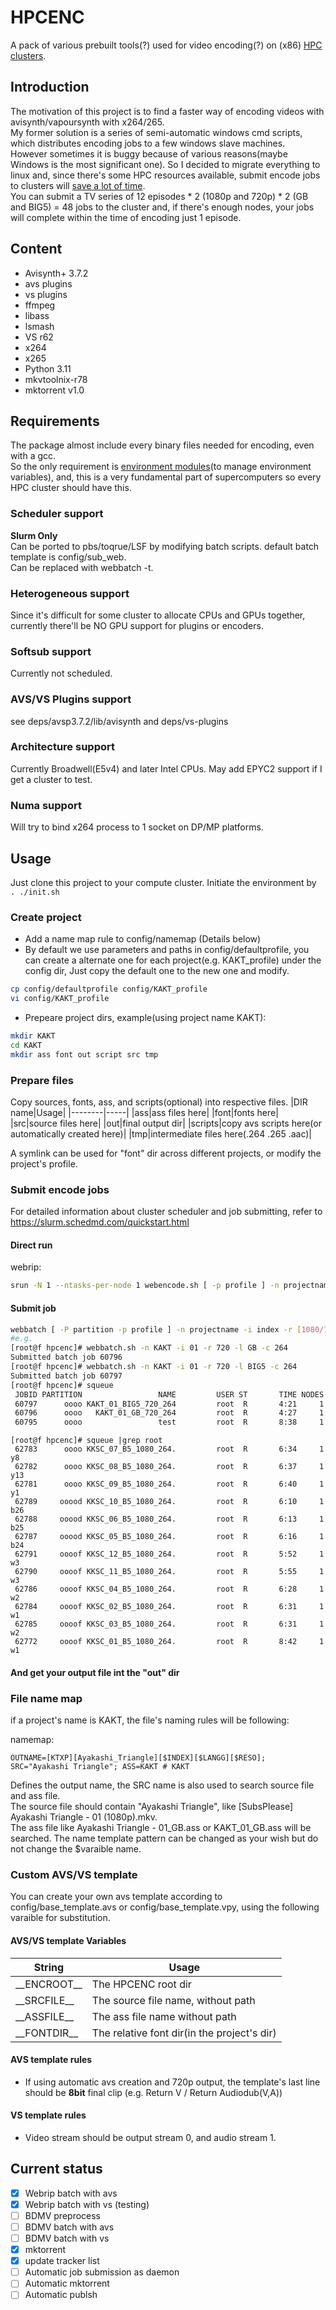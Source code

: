 # HPCENC
A pack of various prebuilt tools(?) used for video encoding(?) on (x86) [HPC clusters](https://en.wikipedia.org/wiki/Supercomputer). 

## Introduction
  The motivation of this project is to find a faster way of encoding videos with avisynth/vapoursynth with x264/265.\
  My former solution is a series of semi-automatic windows cmd scripts, which distributes encoding jobs to a few windows slave machines.\
  However sometimes it is buggy because of various reasons(maybe Windows is the most significant one).
  So I decided to migrate everything to linux and, since there's some HPC resources available, submit encode jobs to clusters will [save a lot of time](https://en.wikipedia.org/wiki/Parallel_computing#Amdahl's_law_and_Gustafson's_law).\
  You can submit a TV series of 12 episodes * 2 (1080p and 720p) * 2 (GB and BIG5) = 48 jobs to the cluster and, if there's enough nodes, your jobs will complete within the time of encoding just 1 episode.

## Content
 - Avisynth+ 3.7.2
 - avs plugins 
 - vs plugins
 - ffmpeg
 - libass
 - lsmash
 - VS r62
 - x264
 - x265
 - Python 3.11
 - mkvtoolnix-r78
 - mktorrent v1.0
## Requirements
  The package almost include every binary files needed for encoding, even with a gcc.\
  So the only requirement is [environment modules](https://github.com/cea-hpc/modules)(to manage environment variables), and,
  this is a very fundamental part of supercomputers so every HPC cluster should have this.
### Scheduler support
  __Slurm Only__\
  Can be ported to pbs/toqrue/LSF by modifying batch scripts.
  default batch template is config/sub_web.\
  Can be replaced with webbatch -t.
### Heterogeneous support
  Since it's difficult for some cluster to allocate CPUs and GPUs together, currently there'll be NO GPU support for plugins or encoders.
### Softsub support
  Currently not scheduled.
### AVS/VS Plugins support
  see deps/avsp3.7.2/lib/avisynth and deps/vs-plugins
### Architecture support
  Currently Broadwell(E5v4) and later Intel CPUs. May add EPYC2 support if I get a cluster to test.
### Numa support
  Will try to bind x264 process to 1 socket on DP/MP platforms.
## Usage
Just clone this project to your compute cluster.
Initiate the environment by\
`. ./init.sh`
### Create project
 - Add a name map rule to config/namemap (Details below)
 - By default we use parameters and paths in config/defaultprofile, you can create a alternate one for each project(e.g. KAKT_profile) under the config dir, Just copy the default one to the new one and modify.
```sh
cp config/defaultprofile config/KAKT_profile
vi config/KAKT_profile
```
 - Prepeare project dirs, example(using project name KAKT):
```sh
mkdir KAKT
cd KAKT
mkdir ass font out script src tmp
```
### Prepare files
Copy sources, fonts, ass, and scripts(optional) into respective files.
|DIR name|Usage|
|--------|-----|
|ass|ass files here|
|font|fonts here|
|src|source files here|
|out|final output dir|
|scripts|copy avs scripts here(or automatically created here)|
|tmp|intermediate files here(.264 .265 .aac)|

A symlink can be used for "font" dir across different projects, or modify the project's profile.
### Submit encode jobs
For detailed information about cluster scheduler and job submitting, refer to https://slurm.schedmd.com/quickstart.html
#### Direct run
webrip:
```sh
srun -N 1 --ntasks-per-node 1 webencode.sh [ -p profile ] -n projectname -i index -r [1080/720] -l [GB/B5] -c [264/265] [ -m avs/vs ]
```
#### Submit job
```sh
webbatch [ -P partition -p profile ] -n projectname -i index -r [1080/720] -l [GB/B5] -c [264/265] [ -t job_template ] [ -m avs/vs ]
#e.g.
[root@f hpcenc]# webbatch.sh -n KAKT -i 01 -r 720 -l GB -c 264
Submitted batch job 60796
[root@f hpcenc]# webbatch.sh -n KAKT -i 01 -r 720 -l BIG5 -c 264
Submitted batch job 60797
[root@f hpcenc]# squeue
 JOBID PARTITION                 NAME         USER ST       TIME NODES NODELIST(REASON)
 60797      oooo KAKT_01_BIG5_720_264         root  R       4:21     1 y10
 60796      oooo   KAKT_01_GB_720_264         root  R       4:27     1 y7
 60795      oooo                 test         root  R       8:38     1 y2
```
```
[root@f hpcenc]# squeue |grep root
 62783      oooo KKSC_07_B5_1080_264.         root  R       6:34     1 y8
 62782      oooo KKSC_08_B5_1080_264.         root  R       6:37     1 y13
 62781      oooo KKSC_09_B5_1080_264.         root  R       6:40     1 y1
 62789     ooood KKSC_10_B5_1080_264.         root  R       6:10     1 b26
 62788     ooood KKSC_06_B5_1080_264.         root  R       6:13     1 b25
 62787     ooood KKSC_05_B5_1080_264.         root  R       6:16     1 b24
 62791     oooof KKSC_12_B5_1080_264.         root  R       5:52     1 w3
 62790     oooof KKSC_11_B5_1080_264.         root  R       5:55     1 w3
 62786     oooof KKSC_04_B5_1080_264.         root  R       6:28     1 w2
 62784     oooof KKSC_02_B5_1080_264.         root  R       6:31     1 w1
 62785     oooof KKSC_03_B5_1080_264.         root  R       6:31     1 w2
 62772     oooof KKSC_01_B5_1080_264.         root  R       8:42     1 w1
```

#### And get your output file int the "out" dir

### File name map
if a project's name is KAKT, the file's naming rules will be following:

namemap:
```
OUTNAME=[KTXP][Ayakashi_Triangle][$INDEX][$LANGG][$RESO]; SRC="Ayakashi Triangle"; ASS=KAKT # KAKT
```

Defines the output name, the SRC name is also used to search source file and ass file. \
The source file should contain "Ayakashi Triangle", like [SubsPlease] Ayakashi Triangle - 01 (1080p).mkv.\
The ass file like Ayakashi Triangle - 01_GB.ass or KAKT_01_GB.ass will be searched.
The name template pattern can be changed as your wish but do not change the $varaible name.

### Custom AVS/VS template
You can create your own avs template according to config/base_template.avs or config/base_template.vpy, using the following varaible for substitution.
#### AVS/VS template Variables
|String|Usage|
|-----------|----------|
|\_\_ENCROOT\_\_|The HPCENC root dir|
|\_\_SRCFILE\_\_|The source file name, without path|
|\_\_ASSFILE\_\_|The ass file name without path|
|\_\_FONTDIR\_\_|The relative font dir(in the project's dir)|

#### AVS template rules
 - If using automatic avs creation and 720p output, the template's last line should be __8bit__ final clip (e.g. Return V / Return Audiodub(V,A)) 
#### VS template rules
 - Video stream should be output stream 0, and audio stream 1. 

## Current status
 - [x] Webrip batch with avs
 - [x] Webrip batch with vs (testing)
 - [ ] BDMV preprocess
 - [ ] BDMV batch with avs
 - [ ] BDMV batch with vs
 - [x] mktorrent
 - [x] update tracker list
 - [ ] Automatic job submission as daemon
 - [ ] Automatic mktorrent
 - [ ] Automatic publsh
